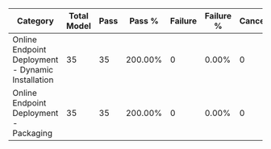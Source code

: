 Category | Total Model | Pass | Pass % | Failure | Failure % | Cancelled | Running/In Progress | Not Tested|
-------- | ----------- | ---- | ------- | ------- | ---------- | --------- | ------------------- | ----------|
Online Endpoint Deployment - Dynamic Installation | 35 | 35 | 200.00% | 0 | 0.00% | 0 | 0 | 0|
Online Endpoint Deployment - Packaging | 35 | 35 | 200.00% | 0 | 0.00% | 0 | 0 | 0 |